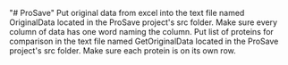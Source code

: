 "# ProSave" 
Put original data from excel into the text file named OriginalData located in the ProSave project's src 
folder. Make sure every column of data has one word naming the column. Put list of proteins for comparison 
in the text file named GetOriginalData located in the ProSave project's src folder. Make sure each protein 
is on its own row.
 